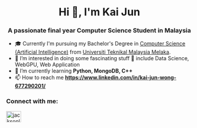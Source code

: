 <h1 align="center">Hi 👋, I'm Kai Jun</h1>
<h3 align="center">A passionate final year Computer Science Student in Malaysia</h3>

- 🎓 Currently I'm pursuing my Bachelor's Degree in [Computer Science (Artificial Intelligence)](https://ftmk.utem.edu.my/web/index.php/academics/undergraduate/bachelor-of-computer-science-artificial-intelligence/) from [Universiti Teknikal Malaysia Melaka](https://www.utem.edu.my/).
- 👀 I’m interested in doing some fascinating stuff 🧐 include Data Science, WebGPU, Web Application
- 🌱 I’m currently learning **Python, MongoDB, C++**
- 📫 How to reach me **https://www.linkedin.com/in/kai-jun-wong-677290201/**

<h3 align="left">Connect with me:</h3>
<p align="left">
<a href="https://www.linkedin.com/in/kai-jun-wong-677290201/" target="blank"><img align="center" src="https://raw.githubusercontent.com/rahuldkjain/github-profile-readme-generator/master/src/images/icons/Social/linked-in-alt.svg" alt="jacksonliew" height="30" width="40" /></a>
</p>
